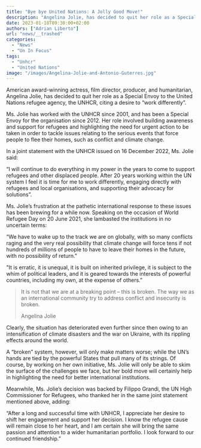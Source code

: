 ```yaml
---
title: "Bye bye United Nations: A Jolly Good Move!"
description: "Angelina Jolie, has decided to quit her role as a Special Envoy to the United Nations refugee agency citing a desire to “work differently”."
date: 2023-01-18T09:30:00+02:00
authors: ["Adrian Liberto"]
url: "news/__trashed"
categories: 
  - "News"
  - "Un In Focus"
tags: 
  - "Unhcr"
  - "United Nations"
image: "/images/Angelina-Jolie-and-Antonio-Guterres.jpg"
---
```


American award-winning actress, film director, producer, and humanitarian, Angelina Jolie, has decided to quit her role as a Special Envoy to the United Nations refugee agency, the UNHCR, citing a desire to “work differently”. 

Ms. Jolie has worked with the UNHCR since 2001, and has been a Special Envoy for the organisation since 2012. Her role involved building awareness and support for refugees and highlighting the need for urgent action to be taken in order to tackle issues relating to the serious events that force people to flee their homes, such as conflict and climate change.

In a joint statement with the UNHCR issued on 16 December 2022, Ms. Jolie said:

“I will continue to do everything in my power in the years to come to support refugees and other displaced people. After 20 years working within the UN system I feel it is time for me to work differently, engaging directly with refugees and local organisations, and supporting their advocacy for solutions”.

Ms. Jolie’s frustration at the pathetic international response to these issues has been brewing for a while now. Speaking on the occasion of World Refugee Day on 20 June 2021, she lambasted the institutions in no uncertain terms:

“We have to wake up to the track we are on globally, with so many conflicts raging and the very real possibility that climate change will force tens if not hundreds of millions of people to have to leave their homes in the future, with no possibility of return."

"It is erratic, it is unequal, it is built on inherited privilege, it is subject to the whim of political leaders, and it is geared towards the interests of powerful countries, including my own, at the expense of others.”

> It is not that we are at a breaking point – this is broken. The way we as an international community try to address conflict and insecurity is broken.
> 
> Angelina Jolie

Clearly, the situation has deteriorated even further since then owing to an intensification of climate disasters and the war on Ukraine, with its rippling effects around the world. 

A “broken” system, however, will only make matters worse; while the UN’s hands are tied by the powerful States that pull many of its strings. Of course, by working on her own initiative, Ms. Jolie will only be able to skim the surface of the challenges we face, but her bold move will certainly help in highlighting the need for better international institutions.

Meanwhile, Ms. Jolie’s decision was backed by Filippo Grandi, the UN High Commissioner for Refugees, who thanked her in the same joint statement mentioned above, adding:

“After a long and successful time with UNHCR, I appreciate her desire to shift her engagement and support her decision. I know the refugee cause will remain close to her heart, and I am certain she will bring the same passion and attention to a wider humanitarian portfolio. I look forward to our continued friendship.”
